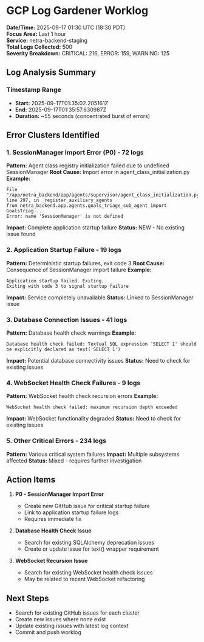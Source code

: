 # GCP Log Gardener Worklog
**Date/Time:** 2025-09-17 01:30 UTC (18:30 PDT)  
**Focus Area:** Last 1 hour  
**Service:** netra-backend-staging  
**Total Logs Collected:** 500  
**Severity Breakdown:** CRITICAL: 216, ERROR: 159, WARNING: 125  

## Log Analysis Summary

### Timestamp Range
- **Start:** 2025-09-17T01:35:02.205161Z
- **End:** 2025-09-17T01:35:57.630987Z
- **Duration:** ~55 seconds (concentrated burst of errors)

## Error Clusters Identified

### 1. SessionManager Import Error (P0) - 72 logs
**Pattern:** Agent class registry initialization failed due to undefined SessionManager
**Root Cause:** Import error in agent_class_initialization.py
**Example:**
```
File "/app/netra_backend/app/agents/supervisor/agent_class_initialization.py", line 297, in _register_auxiliary_agents
from netra_backend.app.agents.goals_triage_sub_agent import GoalsTriag...
Error: name 'SessionManager' is not defined
```
**Impact:** Complete application startup failure
**Status:** NEW - No existing issue found

### 2. Application Startup Failure - 19 logs
**Pattern:** Deterministic startup failures, exit code 3
**Root Cause:** Consequence of SessionManager import failure
**Example:**
```
Application startup failed. Exiting.
Exiting with code 3 to signal startup failure
```
**Impact:** Service completely unavailable
**Status:** Linked to SessionManager issue

### 3. Database Connection Issues - 41 logs
**Pattern:** Database health check warnings
**Example:**
```
Database health check failed: Textual SQL expression 'SELECT 1' should be explicitly declared as text('SELECT 1')
```
**Impact:** Potential database connectivity issues
**Status:** Need to check for existing issues

### 4. WebSocket Health Check Failures - 9 logs
**Pattern:** WebSocket health check recursion errors
**Example:**
```
WebSocket health check failed: maximum recursion depth exceeded
```
**Impact:** WebSocket functionality degraded
**Status:** Need to check for existing issues

### 5. Other Critical Errors - 234 logs
**Pattern:** Various critical system failures
**Impact:** Multiple subsystems affected
**Status:** Mixed - requires further investigation

## Action Items

1. **P0 - SessionManager Import Error**
   - Create new GitHub issue for critical startup failure
   - Link to application startup failure logs
   - Requires immediate fix

2. **Database Health Check Issue**
   - Search for existing SQLAlchemy deprecation issues
   - Create or update issue for text() wrapper requirement

3. **WebSocket Recursion Issue**
   - Search for existing WebSocket health check issues
   - May be related to recent WebSocket refactoring

## Next Steps
- Search for existing GitHub issues for each cluster
- Create new issues where none exist
- Update existing issues with latest log context
- Commit and push worklog
